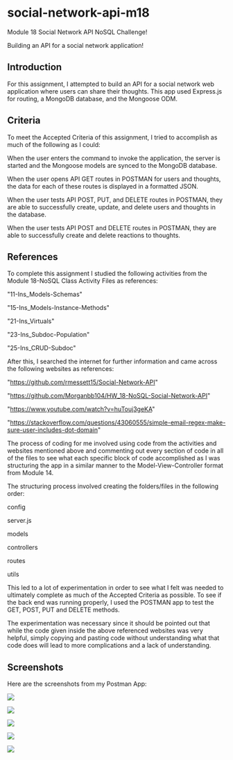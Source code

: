 # social-network-api-m18
Module 18 Social Network API NoSQL Challenge!

Building an API for a social network application!

## Introduction

For this assignment, I attempted to build an API for a social network web application where users can share their thoughts.  This app used Express.js for routing, a MongoDB database, and the Mongoose ODM.

## Criteria
To meet the Accepted Criteria of this assignment, I tried to accomplish as much of the following as I could:

When the user enters the command to invoke the application, the server is started and the Mongoose models are synced to the MongoDB database.

When the user opens API GET routes in POSTMAN for users and thoughts, the data for each of these routes is displayed in a formatted JSON.

When the user tests API POST, PUT, and DELETE routes in POSTMAN, they are able to successfully create, update, and delete users and thoughts in the database.

When the user tests API POST and DELETE routes in POSTMAN, they are able to successfully create and delete reactions to thoughts.

## References

To complete this assignment I studied the following activities from the Module 18-NoSQL Class Activity Files as references:

"11-Ins_Models-Schemas"

"15-Ins_Models-Instance-Methods"

"21-Ins_Virtuals"

"23-Ins_Subdoc-Population"

"25-Ins_CRUD-Subdoc"

After this, I searched the internet for further information and came across the following websites as references:

"https://github.com/rmessett15/Social-Network-API"

"https://github.com/Morganbb104/HW_18-NoSQL-Social-Network-API"

"https://www.youtube.com/watch?v=huTouj3geKA"

"https://stackoverflow.com/questions/43060555/simple-email-regex-make-sure-user-includes-dot-domain"

The process of coding for me involved using code from the activities and websites mentioned above and commenting out every section of code in all of the files to see what each specific block of code accomplished as I was structuring the app in a similar manner to the Model-View-Controller format from Module 14.  

The structuring process involved creating the folders/files in the following order:

config

server.js

models

controllers

routes

utils

This led to a lot of experimentation in order to see what I felt was needed to ultimately complete as much of the Accepted Criteria as possible.  To see if the back end was running properly, I used the POSTMAN app to test the GET, POST, PUT and DELETE methods.

The experimentation was necessary since it should be pointed out that while the code given inside the above referenced websites was very helpful, simply copying and pasting code without understanding what that code does will lead to more complications and a lack of understanding.

## Screenshots
Here are the screenshots from my Postman App:

![](../social-network-api-m18/screenshots/GET%20Users%20Screenshot.png)

![](../social-network-api-m18/screenshots/DELETE%20New%20User%20Screenshot.png)

![](../social-network-api-m18/screenshots/GET%20Thoughts%20Screenshot.png)

![](../social-network-api-m18/screenshots/POST%20Thoughts%20Screenshot.png)

![](../social-network-api-m18/screenshots/POST%20Reactions%20Screenshot.png)

